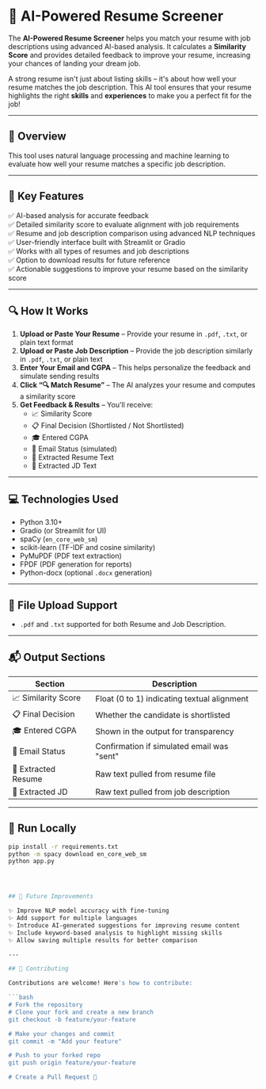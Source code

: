 # 📄 AI-Powered Resume Screener

The **AI-Powered Resume Screener** helps you match your resume with job descriptions using advanced AI-based analysis. It calculates a **Similarity Score** and provides detailed feedback to improve your resume, increasing your chances of landing your dream job.

A strong resume isn't just about listing skills – it's about how well your resume matches the job description. This AI tool ensures that your resume highlights the right **skills** and **experiences** to make you a perfect fit for the job!

---

## 📌 Overview

This tool uses natural language processing and machine learning to evaluate how well your resume matches a specific job description.

---

## 🌟 Key Features

✅ AI-based analysis for accurate feedback  
✅ Detailed similarity score to evaluate alignment with job requirements  
✅ Resume and job description comparison using advanced NLP techniques  
✅ User-friendly interface built with Streamlit or Gradio  
✅ Works with all types of resumes and job descriptions  
✅ Option to download results for future reference  
✅ Actionable suggestions to improve your resume based on the similarity score  

---

## 🔍 How It Works

1. **Upload or Paste Your Resume** – Provide your resume in `.pdf`, `.txt`, or plain text format  
2. **Upload or Paste Job Description** – Provide the job description similarly in `.pdf`, `.txt`, or plain text  
3. **Enter Your Email and CGPA** – This helps personalize the feedback and simulate sending results  
4. **Click “🔍 Match Resume”** – The AI analyzes your resume and computes a similarity score  
5. **Get Feedback & Results** – You'll receive:
   - 📈 Similarity Score
   - 📋 Final Decision (Shortlisted / Not Shortlisted)
   - 🎓 Entered CGPA
   - 📨 Email Status (simulated)
   - 📝 Extracted Resume Text
   - 📌 Extracted JD Text

---

## 💻 Technologies Used

- Python 3.10+  
- Gradio (or Streamlit for UI)  
- spaCy (`en_core_web_sm`)  
- scikit-learn (TF-IDF and cosine similarity)  
- PyMuPDF (PDF text extraction)  
- FPDF (PDF generation for reports)  
- Python-docx (optional `.docx` generation)  

---

## 📂 File Upload Support

- `.pdf` and `.txt` supported for both Resume and Job Description.

---

## 📬 Output Sections

| Section                 | Description                                               |
|-------------------------|-----------------------------------------------------------|
| 📈 Similarity Score     | Float (0 to 1) indicating textual alignment               |
| 📋 Final Decision       | Whether the candidate is shortlisted                      |
| 🎓 Entered CGPA         | Shown in the output for transparency                      |
| 📨 Email Status         | Confirmation if simulated email was "sent"               |
| 📝 Extracted Resume     | Raw text pulled from resume file                          |
| 📌 Extracted JD         | Raw text pulled from job description                      |

---

## 🚀 Run Locally

```bash
pip install -r requirements.txt
python -m spacy download en_core_web_sm
python app.py




## 🚩 Future Improvements

✨ Improve NLP model accuracy with fine-tuning  
✨ Add support for multiple languages  
✨ Introduce AI-generated suggestions for improving resume content  
✨ Include keyword-based analysis to highlight missing skills  
✨ Allow saving multiple results for better comparison  

---

## 🤝 Contributing

Contributions are welcome! Here's how to contribute:

```bash
# Fork the repository
# Clone your fork and create a new branch
git checkout -b feature/your-feature

# Make your changes and commit
git commit -m "Add your feature"

# Push to your forked repo
git push origin feature/your-feature

# Create a Pull Request 🎉

